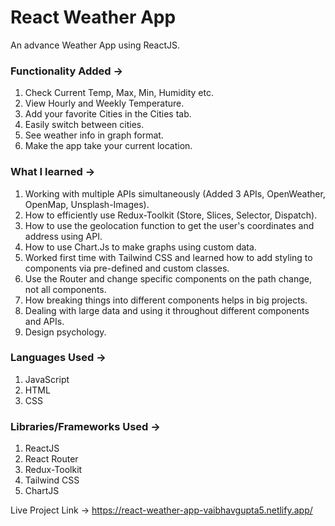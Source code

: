 # React Weather App
An advance Weather App using ReactJS.

### Functionality Added ->
1) Check Current Temp, Max, Min, Humidity etc.
2) View Hourly and Weekly Temperature.
3) Add your favorite Cities in the Cities tab.
4) Easily switch between cities.
5) See weather info in graph format.
6) Make the app take your current location.

### What I learned ->
1) Working with multiple APIs simultaneously (Added 3 APIs, OpenWeather, OpenMap, Unsplash-Images).
2) How to efficiently use Redux-Toolkit (Store, Slices, Selector, Dispatch).
3) How to use the geolocation function to get the user's coordinates and address using API.
4) How to use Chart.Js to make graphs using custom data.
5) Worked first time with Tailwind CSS and learned how to add styling to components via pre-defined and custom classes.
6) Use the Router and change specific components on the path change, not all components.
7) How breaking things into different components helps in big projects.
8) Dealing with large data and using it throughout different components and APIs.
9) Design psychology.

### Languages Used ->
1) JavaScript
2) HTML
3) CSS

### Libraries/Frameworks Used ->
1) ReactJS
2) React Router
3) Redux-Toolkit
4) Tailwind CSS
5) ChartJS


Live Project Link -> https://react-weather-app-vaibhavgupta5.netlify.app/
